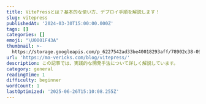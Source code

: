 ```yaml
---
title: VitePressとは？基本的な使い方、デプロイ手順を解説します！
slug: vitepress
publishedAt: '2024-03-30T15:00:00.000Z'
tags: []
categories: []
emoji: "\U0001F43A"
thumbnail: >-
  https://storage.googleapis.com/p_6227542ad33be40018293aff/78902c38-093c-4402-982b-a576aa6fb87c/vitepress.jpg
url: 'https://ma-vericks.com/blog/vitepress/'
description: この記事では、実践的な開発手法について詳しく解説しています。
category: general
readingTime: 1
difficulty: beginner
wordCount: 1
lastOptimized: '2025-06-26T15:10:08.255Z'
---
```


